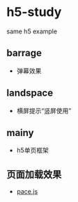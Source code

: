 # h5-study
same h5 example

## barrage
- 弹幕效果

## landspace
- 横屏提示“竖屏使用”

## mainy
- h5单页框架

## 页面加载效果
- [pace.js](https://github.com/HubSpot/pace)